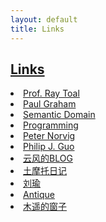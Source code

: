 ```yaml
---
layout: default
title: Links
---
```

## [Links]({{page.title}})

<u1 class="archive">
    <li><a href="http://cs.lmu.edu/~ray/">Prof. Ray Toal</a></li>
    <li><a href="http://www.paulgraham.com/articles.html">Paul Graham</a></li>
    <li><a href="http://semantic-domain.blogspot.hk/">Semantic Domain</a></li>
    <li><a href="http://www.cnblogs.com/weidagang2046">Programming</li>
    <li><a href="http://norvig.com/">Peter Norvig</a></li>
    <li><a href="http://www.pgbovine.net/">Philip J. Guo</a></li>
    <li><a href="http://blog.codingnow.com/">云风的BLOG</a></li>
    <li><a href="http://www.immusoul.com/">土摩托日记</a></li>
    <li><a href="http://www.aisixiang.com/thinktank/liuyu.html">刘瑜</a></li>
    <li><a href="http://vieplivee.wordpress.com/">Antique</a></li> 
    <li><a href="http://blog.farmostwood.net/">木遥的窗子</a></li> 
 </u1>

